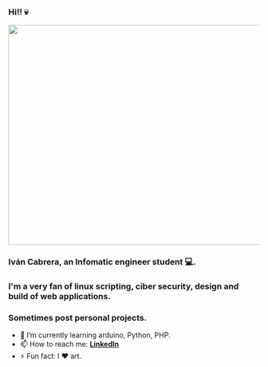 ### Hi!! :skull: 

<img src="https://user-images.githubusercontent.com/55292448/95516096-56b57e00-0984-11eb-9da2-39aae751f9f3.gif" width="522" height="440"/>

### Iván Cabrera, an Infomatic engineer student :computer:.
### I'm a very fan of linux scripting, ciber security, design and build of web applications.
### Sometimes post personal projects.


- 🌱 I’m currently learning arduino, Python, PHP.
- 📫 How to reach me: **[LinkedIn](https://www.linkedin.com/in/iv%C3%A1n-uriel-cabrera-landaverde-307b4a1a0/)**
- ⚡ Fun fact: I :heart: art.
